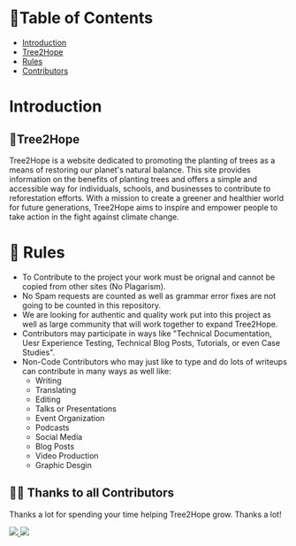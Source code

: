 # 🧾Table of Contents
* [Introduction](#introduction)
* [Tree2Hope](#tree2hope)
* [Rules](#-rules)
* [Contributors](#-thanks-to-all-contributors)

# Introduction
## 🌲Tree2Hope
Tree2Hope is a website dedicated to promoting the planting of trees as a means of restoring our planet's natural balance. This site provides information on the benefits of planting trees and offers a simple and accessible way for individuals, schools, and businesses to contribute to reforestation efforts. With a mission to create a greener and healthier world for future generations, Tree2Hope aims to inspire and empower people to take action in the fight against climate change.

# 📖 Rules
* To Contribute to the project your work must be orignal and cannot be copied from other sites (No Plagarism).
* No Spam requests are counted as well as grammar error fixes are not going to be counted in this repository.
* We are looking for authentic and quality work put into this project as well as large community that will work together to expand Tree2Hope.
* Contributors may participate in ways like "Technical Documentation, Uesr Experience Testing, Technical Blog Posts, Tutorials, or even Case Studies".
* Non-Code Contributors who may just like to type and do lots of writeups can contribute in many ways as well like:
  * Writing
  * Translating
  * Editing
  * Talks or Presentations
  * Event Organization
  * Podcasts
  * Social Media
  * Blog Posts
  * Video Production
  * Graphic Desgin
  


## 💪🏽 Thanks to all Contributors

Thanks a lot for spending your time helping Tree2Hope grow. Thanks a lot! 

<!-- <a href="https://github.com/KaneshiroKeola/Tree2Hope/graphs/contributors">
  <img src="https://contrib.rocks/image?repo=KaneshiroKeola/Tree2Hope" />
</a> -->

<a href="https://github.com/Virtual4087">
  <img style="width:100px height:100px border-radius: 50%" src="https://avatars.githubusercontent.com/u/119912892?v=4" />
</a>
<a href="https://github.com/AmosBlack">
  <img style="width:100px height:100px border-radius: 50%" src="https://avatars.githubusercontent.com/u/80113495?v=4" />
</a>
<!-- <a href="https://github.com/purnasth">
  <img src="https://avatars.githubusercontent.com/u/107195487?v=4" />
</a>
<a href="https://github.com/Abishkardhenga">
  <img src="https://avatars.githubusercontent.com/u/128136597?v=4" />
</a>
<a href="https://github.com/Bsodoge">
  <img src="https://avatars.githubusercontent.com/u/79531561?v=4" />
</a>
<a href="https://github.com/Ritish134">
  <img src="https://avatars.githubusercontent.com/u/121374890?v=4" />
</a> -->



